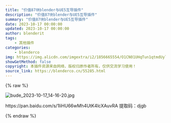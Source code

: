 ```yaml
---
title: "价值87块blender与UE5互导插件"
description: "价值87块blender与UE5互导插件"
summary: "价值87块blender与UE5互导插件"
date: 2023-10-17 00:00:00
updated: 2023-10-17 00:00:00
author: blenderit
tags: 
    - 其他插件
categories:
    - blenderco
img: https://img.alicdn.com/imgextra/i2/1856665554/O1CN01UHqTun1qtmdUyl4DJ_!!1856665554.jpg
showGetMethod: false
copyright: 本插件资源来自网络，版权归原作者所有，仅供交流学习使用！
source_link: https://blenderco.cn/55285.html
---
```


{% raw %}
<p><img src="https://img.alicdn.com/imgextra/i2/1856665554/O1CN01UHqTun1qtmdUyl4DJ_!!1856665554.jpg" alt="bude_2023-10-17_14-16-20.jpg"></p><p>https://pan.baidu.com/s/1liHU66wMh4UtK4lcXAuvRA 提取码：djgb</p>
<div style="display: none">blenderco</div>
{% endraw %}